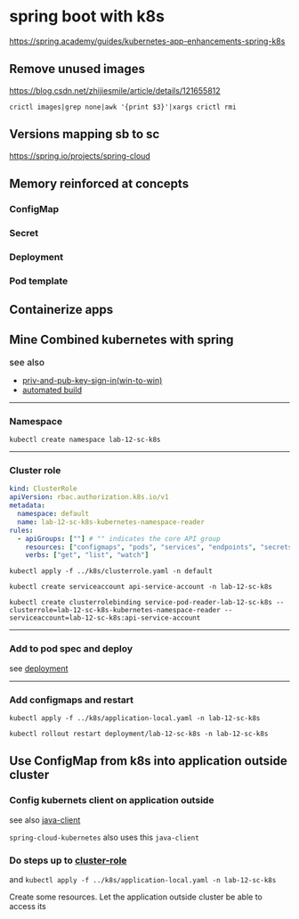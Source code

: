 # spring boot with k8s

https://spring.academy/guides/kubernetes-app-enhancements-spring-k8s

## Remove unused images

https://blog.csdn.net/zhijiesmile/article/details/121655812

`crictl images|grep none|awk '{print $3}'|xargs crictl rmi`

## Versions mapping sb to sc

https://spring.io/projects/spring-cloud

## Memory reinforced at concepts 

### ConfigMap

### Secret

### Deployment 

### Pod template 

## Containerize apps

## Mine Combined kubernetes with spring

<span style='font-size: 16px;font-weight: 500'>see also</span>  

- [priv-and-pub-key-sign-in(win-to-win)](../../cmd/cmd-uses.md#priv-and-pub-key-sign-inwin-to-win)
- [automated build](./build-lab-12-sc-k8s.sh)


---

### Namespace

`kubectl create namespace lab-12-sc-k8s`

---

### Cluster role

```yaml
kind: ClusterRole
apiVersion: rbac.authorization.k8s.io/v1
metadata:
  namespace: default
  name: lab-12-sc-k8s-kubernetes-namespace-reader
rules:
  - apiGroups: [""] # "" indicates the core API group
    resources: ["configmaps", "pods", "services", "endpoints", "secrets"]
    verbs: ["get", "list", "watch"]
```

`kubectl apply -f ../k8s/clusterrole.yaml -n default`

`kubectl create serviceaccount api-service-account -n lab-12-sc-k8s`

`kubectl create clusterrolebinding service-pod-reader-lab-12-sc-k8s --clusterrole=lab-12-sc-k8s-kubernetes-namespace-reader --serviceaccount=lab-12-sc-k8s:api-service-account`

---

### Add to pod spec and deploy

see [deployment](./k8s/deployment.yaml)

---

### Add configmaps and restart

`kubectl apply -f ../k8s/application-local.yaml -n lab-12-sc-k8s`

`kubectl rollout restart deployment/lab-12-sc-k8s -n lab-12-sc-k8s`

## Use ConfigMap from k8s into application outside cluster

### Config kubernets client on application outside

see also [java-client](../../operation/0-k8s-tasks.md#java-client)

`spring-cloud-kubernetes` also uses this `java-client`

### Do steps up to [cluster-role](#cluster-role)

and `kubectl apply -f ../k8s/application-local.yaml -n lab-12-sc-k8s`

Create some resources. Let the application outside cluster be able to access its
